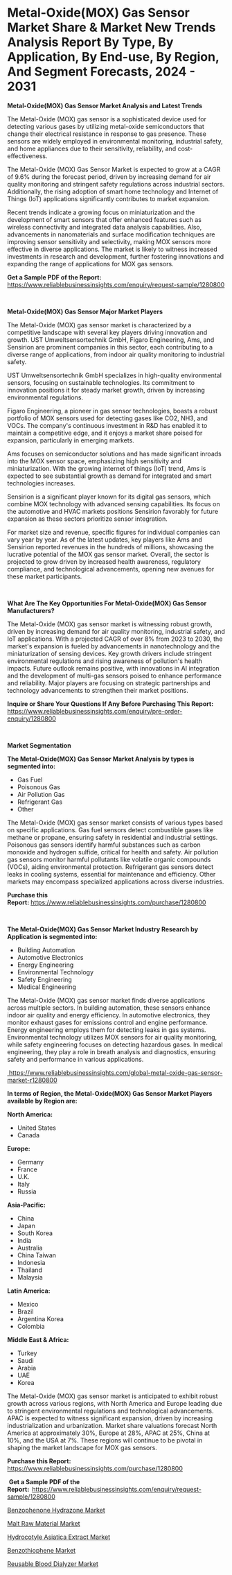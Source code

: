 <p><h1>Metal-Oxide(MOX) Gas Sensor Market Share & Market New Trends Analysis Report By Type, By Application, By End-use, By Region, And Segment Forecasts, 2024 - 2031</h1></p><p><strong>Metal-Oxide(MOX) Gas Sensor Market Analysis and Latest Trends</strong></p>
<p><p>The Metal-Oxide (MOX) gas sensor is a sophisticated device used for detecting various gases by utilizing metal-oxide semiconductors that change their electrical resistance in response to gas presence. These sensors are widely employed in environmental monitoring, industrial safety, and home appliances due to their sensitivity, reliability, and cost-effectiveness. </p><p>The Metal-Oxide (MOX) Gas Sensor Market is expected to grow at a CAGR of 9.6% during the forecast period, driven by increasing demand for air quality monitoring and stringent safety regulations across industrial sectors. Additionally, the rising adoption of smart home technology and Internet of Things (IoT) applications significantly contributes to market expansion. </p><p>Recent trends indicate a growing focus on miniaturization and the development of smart sensors that offer enhanced features such as wireless connectivity and integrated data analysis capabilities. Also, advancements in nanomaterials and surface modification techniques are improving sensor sensitivity and selectivity, making MOX sensors more effective in diverse applications. The market is likely to witness increased investments in research and development, further fostering innovations and expanding the range of applications for MOX gas sensors.</p></p>
<p><strong>Get a Sample PDF of the Report:&nbsp;</strong> <a href="https://www.reliablebusinessinsights.com/enquiry/request-sample/1280800?utm_campaign=1121&utm_medium=2&utm_source=Github&utm_content=ia&utm_term=10122024&utm_id=metal-oxidemox-gas-sensor">https://www.reliablebusinessinsights.com/enquiry/request-sample/1280800</a></p>
<p>&nbsp;</p>
<p><strong>Metal-Oxide(MOX) Gas Sensor Major Market Players</strong></p>
<p><p>The Metal-Oxide (MOX) gas sensor market is characterized by a competitive landscape with several key players driving innovation and growth. UST Umweltsensortechnik GmbH, Figaro Engineering, Ams, and Sensirion are prominent companies in this sector, each contributing to a diverse range of applications, from indoor air quality monitoring to industrial safety.</p><p>UST Umweltsensortechnik GmbH specializes in high-quality environmental sensors, focusing on sustainable technologies. Its commitment to innovation positions it for steady market growth, driven by increasing environmental regulations.</p><p>Figaro Engineering, a pioneer in gas sensor technologies, boasts a robust portfolio of MOX sensors used for detecting gases like CO2, NH3, and VOCs. The company's continuous investment in R&D has enabled it to maintain a competitive edge, and it enjoys a market share poised for expansion, particularly in emerging markets.</p><p>Ams focuses on semiconductor solutions and has made significant inroads into the MOX sensor space, emphasizing high sensitivity and miniaturization. With the growing internet of things (IoT) trend, Ams is expected to see substantial growth as demand for integrated and smart technologies increases.</p><p>Sensirion is a significant player known for its digital gas sensors, which combine MOX technology with advanced sensing capabilities. Its focus on the automotive and HVAC markets positions Sensirion favorably for future expansion as these sectors prioritize sensor integration.</p><p>For market size and revenue, specific figures for individual companies can vary year by year. As of the latest updates, key players like Ams and Sensirion reported revenues in the hundreds of millions, showcasing the lucrative potential of the MOX gas sensor market. Overall, the sector is projected to grow driven by increased health awareness, regulatory compliance, and technological advancements, opening new avenues for these market participants.</p></p>
<p>&nbsp;</p>
<p><strong>What Are The Key Opportunities For Metal-Oxide(MOX) Gas Sensor Manufacturers?</strong></p>
<p><p>The Metal-Oxide (MOX) gas sensor market is witnessing robust growth, driven by increasing demand for air quality monitoring, industrial safety, and IoT applications. With a projected CAGR of over 8% from 2023 to 2030, the market's expansion is fueled by advancements in nanotechnology and the miniaturization of sensing devices. Key growth drivers include stringent environmental regulations and rising awareness of pollution's health impacts. Future outlook remains positive, with innovations in AI integration and the development of multi-gas sensors poised to enhance performance and reliability. Major players are focusing on strategic partnerships and technology advancements to strengthen their market positions.</p></p>
<p><strong>Inquire or Share Your Questions If Any Before Purchasing This Report:</strong> <a href="https://www.reliablebusinessinsights.com/enquiry/pre-order-enquiry/1280800?utm_campaign=1121&utm_medium=2&utm_source=Github&utm_content=ia&utm_term=10122024&utm_id=metal-oxidemox-gas-sensor">https://www.reliablebusinessinsights.com/enquiry/pre-order-enquiry/1280800</a></p>
<p>&nbsp;</p>
<p><strong>Market Segmentation</strong></p>
<p><strong>The Metal-Oxide(MOX) Gas Sensor Market Analysis by types is segmented into:</strong></p>
<p><ul><li>Gas Fuel</li><li>Poisonous Gas</li><li>Air Pollution Gas</li><li>Refrigerant Gas</li><li>Other</li></ul></p>
<p><p>The Metal-Oxide (MOX) gas sensor market consists of various types based on specific applications. Gas fuel sensors detect combustible gases like methane or propane, ensuring safety in residential and industrial settings. Poisonous gas sensors identify harmful substances such as carbon monoxide and hydrogen sulfide, critical for health and safety. Air pollution gas sensors monitor harmful pollutants like volatile organic compounds (VOCs), aiding environmental protection. Refrigerant gas sensors detect leaks in cooling systems, essential for maintenance and efficiency. Other markets may encompass specialized applications across diverse industries.</p></p>
<p><strong>Purchase this Report:&nbsp;</strong><a href="https://www.reliablebusinessinsights.com/purchase/1280800?utm_campaign=1121&utm_medium=2&utm_source=Github&utm_content=ia&utm_term=10122024&utm_id=metal-oxidemox-gas-sensor">https://www.reliablebusinessinsights.com/purchase/1280800</a></p>
<p>&nbsp;</p>
<p><strong>The Metal-Oxide(MOX) Gas Sensor Market Industry Research by Application is segmented into:</strong></p>
<p><ul><li>Building Automation</li><li>Automotive Electronics</li><li>Energy Engineering</li><li>Environmental Technology</li><li>Safety Engineering</li><li>Medical Engineering</li></ul></p>
<p><p>The Metal-Oxide (MOX) gas sensor market finds diverse applications across multiple sectors. In building automation, these sensors enhance indoor air quality and energy efficiency. In automotive electronics, they monitor exhaust gases for emissions control and engine performance. Energy engineering employs them for detecting leaks in gas systems. Environmental technology utilizes MOX sensors for air quality monitoring, while safety engineering focuses on detecting hazardous gases. In medical engineering, they play a role in breath analysis and diagnostics, ensuring safety and performance in various applications.</p></p>
<p><a href="https://www.reliablebusinessinsights.com/global-metal-oxide-gas-sensor-market-r1280800?utm_campaign=1121&utm_medium=2&utm_source=Github&utm_content=ia&utm_term=10122024&utm_id=metal-oxidemox-gas-sensor">&nbsp;https://www.reliablebusinessinsights.com/global-metal-oxide-gas-sensor-market-r1280800</a></p>
<p><strong>In terms of Region, the Metal-Oxide(MOX) Gas Sensor Market Players available by Region are:</strong></p>
<p>
    <p> <strong> North America: </strong>
        <ul>
            <li>United States</li>
            <li>Canada</li>
        </ul>
        </p> 
    <p> <strong> Europe: </strong>
        <ul>
            <li>Germany</li>
            <li>France</li>
            <li>U.K.</li>
            <li>Italy</li>
            <li>Russia</li>
        </ul>
        </p> 
    <p> <strong> Asia-Pacific: </strong>
        <ul>
            <li>China</li>
            <li>Japan</li>
            <li>South Korea</li>
            <li>India</li>
            <li>Australia</li>
            <li>China Taiwan</li>
            <li>Indonesia</li>
            <li>Thailand</li>
            <li>Malaysia</li>
        </ul>
        </p> 
    <p> <strong> Latin America: </strong>
        <ul>
            <li>Mexico</li>
            <li>Brazil</li>
            <li>Argentina Korea</li>
            <li>Colombia</li>
        </ul>
        </p> 
    <p> <strong> Middle East & Africa: </strong>
        <ul>
            <li>Turkey</li>
            <li>Saudi</li>
            <li>Arabia</li>
            <li>UAE</li>
            <li>Korea</li>
        </ul>
    </p>
    </p>
<p><p>The Metal-Oxide (MOX) gas sensor market is anticipated to exhibit robust growth across various regions, with North America and Europe leading due to stringent environmental regulations and technological advancements. APAC is expected to witness significant expansion, driven by increasing industrialization and urbanization. Market share valuations forecast North America at approximately 30%, Europe at 28%, APAC at 25%, China at 10%, and the USA at 7%. These regions will continue to be pivotal in shaping the market landscape for MOX gas sensors.</p></p>
<p><strong>Purchase this Report: </strong><a href="https://www.reliablebusinessinsights.com/purchase/1280800?utm_campaign=1121&utm_medium=2&utm_source=Github&utm_content=ia&utm_term=10122024&utm_id=metal-oxidemox-gas-sensor">https://www.reliablebusinessinsights.com/purchase/1280800</a></p>
<p>&nbsp;<strong>Get a Sample PDF of the Report:&nbsp;&nbsp;</strong><a href="https://www.reliablebusinessinsights.com/enquiry/request-sample/1280800?utm_campaign=1121&utm_medium=2&utm_source=Github&utm_content=ia&utm_term=10122024&utm_id=metal-oxidemox-gas-sensor">https://www.reliablebusinessinsights.com/enquiry/request-sample/1280800</a></p>
<p><strong></strong></p>
<p><p><a href="https://www.linkedin.com/pulse/benzophenone-hydrazone-market-analysis-historical-data-future-fzayf?utm_campaign=1121&utm_medium=2&utm_source=Github&utm_content=ia&utm_term=10122024&utm_id=metal-oxidemox-gas-sensor">Benzophenone Hydrazone Market</a></p><p><a href="https://github.com/AlisaRowe24/Market-Research-Report-List-1/blob/main/malt-raw-material-market.md?utm_campaign=1121&utm_medium=2&utm_source=Github&utm_content=ia&utm_term=10122024&utm_id=metal-oxidemox-gas-sensor">Malt Raw Material Market</a></p><p><a href="https://www.linkedin.com/pulse/deep-dive-hydrocotyle-asiatica-extract-market-itstrends-segmentation-60scf?utm_campaign=1121&utm_medium=2&utm_source=Github&utm_content=ia&utm_term=10122024&utm_id=metal-oxidemox-gas-sensor">Hydrocotyle Asiatica Extract Market</a></p><p><a href="https://www.linkedin.com/pulse/global-benzothiophene-market-share-growth-opportunities-growing-7mknf?utm_campaign=1121&utm_medium=2&utm_source=Github&utm_content=ia&utm_term=10122024&utm_id=metal-oxidemox-gas-sensor">Benzothiophene Market</a></p><p><a href="https://github.com/arvelm4nthig/Market-Research-Report-List-1/blob/main/reusable-blood-dialyzer-market.md?utm_campaign=1121&utm_medium=2&utm_source=Github&utm_content=ia&utm_term=10122024&utm_id=metal-oxidemox-gas-sensor">Reusable Blood Dialyzer Market</a></p></p>